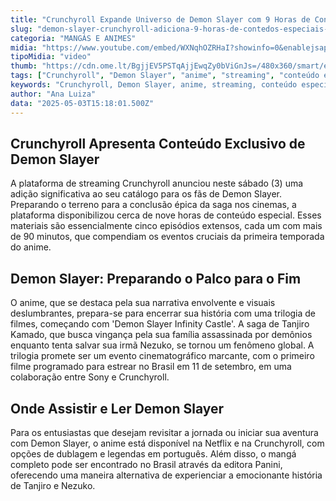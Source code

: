 ```yaml
---
title: "Crunchyroll Expande Universo de Demon Slayer com 9 Horas de Conteúdos Especiais"
slug: "demon-slayer-crunchyroll-adiciona-9-horas-de-contedos-especiais-saiba-mais"
categoria: "MANGÁS E ANIMES"
midia: "https://www.youtube.com/embed/WXNqhOZRHaI?showinfo=0&enablejsapi=1"
tipoMidia: "video"
thumb: "https://cdn.ome.lt/BgjjEV5PSTqAjjEwqZy0bViGnJs=/480x360/smart/extras/conteudos/demonslayer_hbHFzBG.jpg"
tags: ["Crunchyroll", "Demon Slayer", "anime", "streaming", "conteúdo especial", "trilogia de filmes", "Tanjiro Kamado"]
keywords: "Crunchyroll, Demon Slayer, anime, streaming, conteúdo especial, trilogia de filmes, Tanjiro Kamado"
author: "Ana Luiza"
data: "2025-05-03T15:18:01.500Z"
---
```


## Crunchyroll Apresenta Conteúdo Exclusivo de Demon Slayer

A plataforma de streaming Crunchyroll anunciou neste sábado (3) uma adição significativa ao seu catálogo para os fãs de Demon Slayer. Preparando o terreno para a conclusão épica da saga nos cinemas, a plataforma disponibilizou cerca de nove horas de conteúdo especial. Esses materiais são essencialmente cinco episódios extensos, cada um com mais de 90 minutos, que compendiam os eventos cruciais da primeira temporada do anime.

## Demon Slayer: Preparando o Palco para o Fim

O anime, que se destaca pela sua narrativa envolvente e visuais deslumbrantes, prepara-se para encerrar sua história com uma trilogia de filmes, começando com 'Demon Slayer Infinity Castle'. A saga de Tanjiro Kamado, que busca vingança pela sua família assassinada por demônios enquanto tenta salvar sua irmã Nezuko, se tornou um fenômeno global. A trilogia promete ser um evento cinematográfico marcante, com o primeiro filme programado para estrear no Brasil em 11 de setembro, em uma colaboração entre Sony e Crunchyroll.

## Onde Assistir e Ler Demon Slayer

Para os entusiastas que desejam revisitar a jornada ou iniciar sua aventura com Demon Slayer, o anime está disponível na Netflix e na Crunchyroll, com opções de dublagem e legendas em português. Além disso, o mangá completo pode ser encontrado no Brasil através da editora Panini, oferecendo uma maneira alternativa de experienciar a emocionante história de Tanjiro e Nezuko.